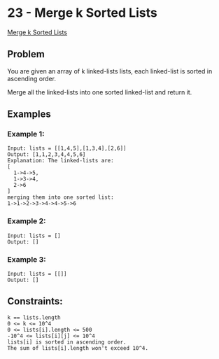 # 23 - Merge k Sorted Lists

[Merge k Sorted Lists](https://leetcode.com/problems/merge-k-sorted-lists/)

## Problem
You are given an array of k linked-lists lists, each linked-list is sorted in ascending order.

Merge all the linked-lists into one sorted linked-list and return it.

## Examples
### Example 1:
    Input: lists = [[1,4,5],[1,3,4],[2,6]]
    Output: [1,1,2,3,4,4,5,6]
    Explanation: The linked-lists are:
    [
      1->4->5,
      1->3->4,
      2->6
    ]
    merging them into one sorted list:
    1->1->2->3->4->4->5->6

### Example 2:
    Input: lists = []
    Output: []

### Example 3:
    Input: lists = [[]]
    Output: []

 

## Constraints:
    k == lists.length
    0 <= k <= 10^4
    0 <= lists[i].length <= 500
    -10^4 <= lists[i][j] <= 10^4
    lists[i] is sorted in ascending order.
    The sum of lists[i].length won't exceed 10^4.

